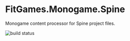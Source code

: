 # FitGames.Monogame.Spine

Monogame content processor for Spine project files.

<img src="https://ci.appveyor.com/api/projects/status/nulppwi0g6eql7di" alt="build status">
